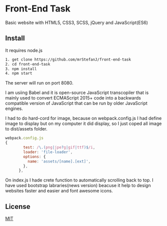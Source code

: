 # Front-End Task

Basic website with HTML5, CSS3, SCSS, jQuery and JavaScript(ES6)

## Install

It requires node.js
```bash
1. get clone https://github.com/mrStefanJ/front-end-task
2. cd front-end-task
3. npm install
4. npm start
```

The server will run on port 8080. 

I am usiing Babel and it is open-source JavaScript transcopiler that is mainly used to 
convert ECMAScript 2015+ code into a backwards compatible version of JavaScript that 
can be run by older JavaScript engines.  

I had to do hard-cord for image, because on webpack.config.js 
I had define image to display but on my computer it did display, so I just coped all image 
to dist/assets folder.

```javascript
webpack.config.js
{
        test: /\.(png|jpe?g|gif|ttf)$/i,
        loader: 'file-loader',
        options: {
          name: 'assets/[name].[ext]',
        },
      }, 
```

On index.js I hade crete function to automatically scrolling back to top.
I have used bootstrap labraries(news version) beacuse it help to design websites faster and easier 
and font awesome icons.

## License
[MIT](http://choosealincense.com/licenses/mit/)
